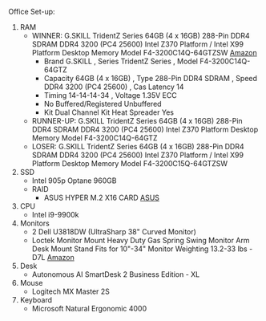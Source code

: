 Office Set-up:
1. RAM
    * WINNER: G.SKILL TridentZ Series 64GB (4 x 16GB) 288-Pin DDR4 SDRAM DDR4 3200 (PC4 25600) Intel Z370 Platform / Intel X99 Platform Desktop Memory Model F4-3200C14Q-64GTZSW [Amazon](https://www.amazon.com/G-SKILL-TridentZ-3200MHz-PC4-25600-F4-3200C14Q-64GTZ/dp/B01AQIQFUE)
       * Brand G.SKILL , Series TridentZ Series , Model F4-3200C14Q-64GTZ
       * Capacity 64GB (4 x 16GB) , Type 288-Pin DDR4 SDRAM , Speed DDR4 3200 (PC4 25600) , Cas Latency 14
       * Timing 14-14-14-34 , Voltage 1.35V ECC
       * No Buffered/Registered Unbuffered
       * Kit Dual Channel Kit Heat Spreader Yes
    * RUNNER-UP: G.SKILL TridentZ Series 64GB (4 x 16GB) 288-Pin DDR4 SDRAM DDR4 3200 (PC4 25600) Intel Z370 Platform Desktop Memory Model F4-3200C14Q-64GTZ
    * LOSER: G.SKILL TridentZ Series 64GB (4 x 16GB) 288-Pin DDR4 SDRAM DDR4 3200 (PC4 25600) Intel Z370 Platform / Intel X99 Platform Desktop Memory Model F4-3200C15Q-64GTZSW
2. SSD
    * Intel 905p Optane 960GB
    * RAID
        * ASUS HYPER M.2 X16 CARD [ASUS](https://www.asus.com/us/Motherboard-Accessories/HYPER-M-2-X16-CARD/)
3. CPU
    * Intel i9-9900k
4. Monitors
    * 2 Dell U3818DW (UltraSharp 38" Curved Monitor)
    * Loctek Monitor Mount Heavy Duty Gas Spring Swing Monitor Arm Desk Mount Stand Fits for 10"-34" Monitor Weighting 13.2-33 lbs - D7L [Amazon](https://www.amazon.com/gp/product/B01BXP9LT6/)
5. Desk
    * Autonomous AI SmartDesk 2 Business Edition - XL
6. Mouse
    * Logitech MX Master 2S
7. Keyboard
    * Microsoft Natural Ergonomic 4000
